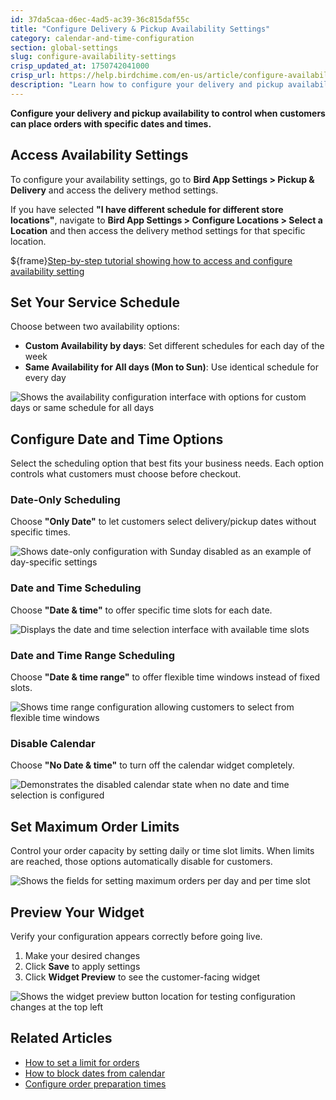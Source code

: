 ```yaml
---
id: 37da5caa-d6ec-4ad5-ac39-36c815daf55c
title: "Configure Delivery & Pickup Availability Settings"
category: calendar-and-time-configuration
section: global-settings
slug: configure-availability-settings
crisp_updated_at: 1750742041000
crisp_url: https://help.birdchime.com/en-us/article/configure-availability-settings-199dozz/
description: "Learn how to configure your delivery and pickup availability settings to control when customers can schedule orders."
---
```


**Configure your delivery and pickup availability to control when customers can place orders with specific dates and times.**

## Access Availability Settings

To configure your availability settings, go to **Bird App Settings > Pickup & Delivery** and access the delivery method settings.

If you have selected **"I have different schedule for different store locations"**, navigate to **Bird App Settings > Configure Locations > Select a Location** and then access the delivery method settings for that specific location.

${frame}[Step-by-step tutorial showing how to access and configure availability setting](https://www.youtube.com/embed/zJLHrl1smU4)

## Set Your Service Schedule

Choose between two availability options:

- **Custom Availability by days**: Set different schedules for each day of the week
- **Same Availability for All days (Mon to Sun)**: Use identical schedule for every day

![Shows the availability configuration interface with options for custom days or same schedule for all days](https://storage.crisp.chat/users/helpdesk/website/ca826b447482b000/configure-avalibility_1jf3ime.png)

## Configure Date and Time Options

Select the scheduling option that best fits your business needs. Each option controls what customers must choose before checkout.

### Date-Only Scheduling

Choose **"Only Date"** to let customers select delivery/pickup dates without specific times.

![Shows date-only configuration with Sunday disabled as an example of day-specific settings](https://storage.crisp.chat/users/helpdesk/website/ca826b447482b000/sunday-disabled_152uufb.png)

### Date and Time Scheduling

Choose **"Date & time"** to offer specific time slots for each date.

![Displays the date and time selection interface with available time slots](https://storage.crisp.chat/users/helpdesk/website/ca826b447482b000/dateandtimeslection_pv5eqg.png)

### Date and Time Range Scheduling

Choose **"Date & time range"** to offer flexible time windows instead of fixed slots.

![Shows time range configuration allowing customers to select from flexible time windows](https://storage.crisp.chat/users/helpdesk/website/ca826b447482b000/configure-avalibilityv2_1a7hcz8.png)

### Disable Calendar

Choose **"No Date & time"** to turn off the calendar widget completely.

![Demonstrates the disabled calendar state when no date and time selection is configured](https://storage.crisp.chat/users/helpdesk/website/ca826b447482b000/noselections_1uuir02.png)

## Set Maximum Order Limits

Control your order capacity by setting daily or time slot limits. When limits are reached, those options automatically disable for customers.

![Shows the fields for setting maximum orders per day and per time slot](https://storage.crisp.chat/users/helpdesk/website/ca826b447482b000/orderlimit_1dso3u7.png)

## Preview Your Widget

Verify your configuration appears correctly before going live.

1. Make your desired changes
2. Click **Save** to apply settings
3. Click **Widget Preview** to see the customer-facing widget

![Shows the widget preview button location for testing configuration changes at the top left](https://storage.crisp.chat/users/helpdesk/website/-/c/a/8/2/ca826b447482b000/screenshot-2025-06-04-at-11365_1foxsqn.png)

## Related Articles

- [How to set a limit for orders](https://help.birdchime.com/en-us/article/how-to-set-a-limit-for-orders-1dkllfq/)
- [How to block dates from calendar](https://help.birdchime.com/en-us/article/how-to-block-dates-from-calendar-tllghq/)
- [Configure order preparation times](https://help.birdchime.com/en-us/article/configure-order-preparation-times-1b43s8n/)
